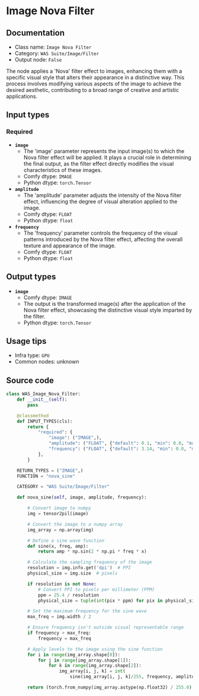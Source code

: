 # Image Nova Filter
## Documentation
- Class name: `Image Nova Filter`
- Category: `WAS Suite/Image/Filter`
- Output node: `False`

The node applies a 'Nova' filter effect to images, enhancing them with a specific visual style that alters their appearance in a distinctive way. This process involves modifying various aspects of the image to achieve the desired aesthetic, contributing to a broad range of creative and artistic applications.
## Input types
### Required
- **`image`**
    - The 'image' parameter represents the input image(s) to which the Nova filter effect will be applied. It plays a crucial role in determining the final output, as the filter effect directly modifies the visual characteristics of these images.
    - Comfy dtype: `IMAGE`
    - Python dtype: `torch.Tensor`
- **`amplitude`**
    - The 'amplitude' parameter adjusts the intensity of the Nova filter effect, influencing the degree of visual alteration applied to the image.
    - Comfy dtype: `FLOAT`
    - Python dtype: `float`
- **`frequency`**
    - The 'frequency' parameter controls the frequency of the visual patterns introduced by the Nova filter effect, affecting the overall texture and appearance of the image.
    - Comfy dtype: `FLOAT`
    - Python dtype: `float`
## Output types
- **`image`**
    - Comfy dtype: `IMAGE`
    - The output is the transformed image(s) after the application of the Nova filter effect, showcasing the distinctive visual style imparted by the filter.
    - Python dtype: `torch.Tensor`
## Usage tips
- Infra type: `GPU`
- Common nodes: unknown


## Source code
```python
class WAS_Image_Nova_Filter:
    def __init__(self):
        pass

    @classmethod
    def INPUT_TYPES(cls):
        return {
            "required": {
                "image": ("IMAGE",),
                "amplitude": ("FLOAT", {"default": 0.1, "min": 0.0, "max": 1.0, "step": 0.001}),
                "frequency": ("FLOAT", {"default": 3.14, "min": 0.0, "max": 100.0, "step": 0.001}),
            },
        }

    RETURN_TYPES = ("IMAGE",)
    FUNCTION = "nova_sine"

    CATEGORY = "WAS Suite/Image/Filter"

    def nova_sine(self, image, amplitude, frequency):

        # Convert image to numpy
        img = tensor2pil(image)

        # Convert the image to a numpy array
        img_array = np.array(img)

        # Define a sine wave function
        def sine(x, freq, amp):
            return amp * np.sin(2 * np.pi * freq * x)

        # Calculate the sampling frequency of the image
        resolution = img.info.get('dpi')  # PPI
        physical_size = img.size  # pixels

        if resolution is not None:
            # Convert PPI to pixels per millimeter (PPM)
            ppm = 25.4 / resolution
            physical_size = tuple(int(pix * ppm) for pix in physical_size)

        # Set the maximum frequency for the sine wave
        max_freq = img.width / 2

        # Ensure frequency isn't outside visual representable range
        if frequency > max_freq:
            frequency = max_freq

        # Apply levels to the image using the sine function
        for i in range(img_array.shape[0]):
            for j in range(img_array.shape[1]):
                for k in range(img_array.shape[2]):
                    img_array[i, j, k] = int(
                        sine(img_array[i, j, k]/255, frequency, amplitude) * 255)

        return (torch.from_numpy(img_array.astype(np.float32) / 255.0).unsqueeze(0), )

```
